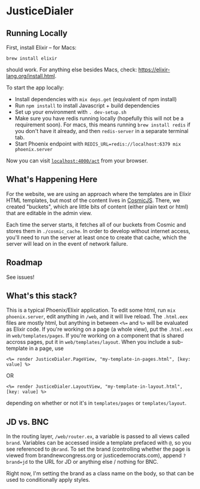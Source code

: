 # JusticeDialer

## Running Locally

First, install Elixir – for Macs:

```
brew install elixir
```

should work. For anything else besides Macs, check: https://elixir-lang.org/install.html.

To start the app locally:
  * Install dependencies with `mix deps.get` (equivalent of npm install)
  * Run `npm install` to install Javascript + build dependencies
  * Set up your environment with `. dev-setup.sh`
  * Make sure you have redis running locally (hopefully this will not be a requirement soon).
    For macs, this means running `brew install redis` if you don't have it already, and then
    `redis-server` in a separate terminal tab.
  * Start Phoenix endpoint with `REDIS_URL=redis://localhost:6379 mix phoenix.server`

Now you can visit [`localhost:4000/act`](http://localhost:4000) from your browser.

## What's Happening Here

For the website, we are using an approach where the templates are in Elixir HTML
templates, but most of the content lives in [CosmicJS](cosmicjs.com). There,
we created "buckets", which are little bits of content (either plain text or
html) that are editable in the admin view.

Each time the server starts, it fetches all of our buckets from Cosmic and stores
them in `./cosmic_cache`. In order to develop without internet access, you'll need
to run the server at least once to create that cache, which the server will lead
on in the event of network failure.

## Roadmap

See issues!

## What's this stack?

This is a typical Phoenix/Elixir application. To edit some html, run
`mix phoenix.server`, edit anything in `/web`, and it will live reload. The
`.html.eex` files are mostly html, but anything in between `<%=` and `%>` will
be evaluated as Elixir code. If you're working on a page (a whole view), put the
`.html.eex` in `web/templates/pages`. If you're working on a component that is
shared accross pages, put it in `web/templates/layout`. When you include a sub-template
in a page, use
```
<%= render JusticeDialer.PageView, "my-template-in-pages.html", [key: value] %>
```
OR
```
<%= render JusticeDialer.LayoutView, "my-template-in-layout.html", [key: value] %>
```
depending on whether or not it's in `templates/pages` or `templates/layout`.

## JD vs. BNC

In the routing layer, `/web/router.ex`, a variable is passed to all views called
`brand`. Variables can be accessed inside a template prefaced with `@`, so you see
referenced to `@brand`. To set the brand (controlling whether the page is viewed
from brandnewcongress.org or justicedemocrats.com), append `?brand=jd` to the URL
for JD or anything else / nothing for BNC.

Right now, I'm setting the brand as a class name on the body, so that can be used
to conditionally apply styles.
